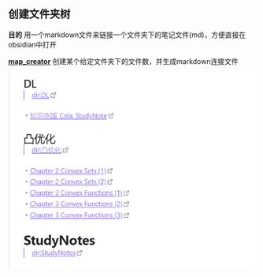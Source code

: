 创建文件夹树
------------

**目的** 用一个markdown文件来链接一个文件夹下的笔记文件(md)，方便直接在obsidian中打开

**[map_creator](map_creator.py)** 创建某个给定文件夹下的文件数，并生成markdown连接文件

![image-20230404170324915](readme.assets/image-20230404170324915.png)